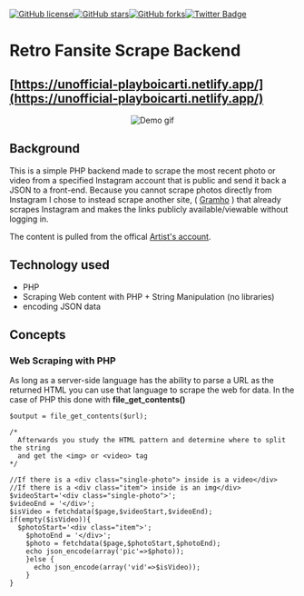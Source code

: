 [![GitHub license](https://img.shields.io/github/license/ethanny2/threejs-webpack-boiler-staticsite)](https://github.com/ethanny2/threejs-webpack-boiler-staticsite)[![GitHub stars](https://img.shields.io/github/stars/ethanny2/threejs-webpack-boiler-staticsite)](https://github.com/ethanny2/threejs-webpack-boiler-staticsite/stargazers)[![GitHub forks](https://img.shields.io/github/forks/ethanny2/threejs-webpack-boiler-staticsite)](https://github.com/ethanny2/threejs-webpack-boiler-staticsite/network)[![Twitter Badge](https://img.shields.io/badge/chat-twitter-blue.svg)](https://twitter.com/ArrayLikeObj)

# Retro Fansite Scrape Backend

## [https://unofficial-playboicarti.netlify.app/](https://unofficial-playboicarti.netlify.app/)

<p align="center">
  <img src="https://media1.giphy.com/media/5HkeQBxSf4jC1iq7h8/giphy.gif" alt="Demo gif">
</p>


## Background
This is a simple PHP backend made to scrape the most recent photo or video from a specified Instagram account that is public and send it back a JSON to a front-end. Because you cannot scrape photos directly from Instagram I chose to instead scrape another site, ( [Gramho](https://gramho.com/) ) that already scrapes Instagram and makes the links publicly available/viewable without logging in. 

The content is pulled from the offical [Artist's account](https://www.instagram.com/playboicarti/).

## Technology used
- PHP
- Scraping Web content with PHP + String Manipulation (no libraries)
- encoding JSON data
  
## Concepts

### Web Scraping with PHP

As long as a server-side language has the ability to parse a URL as the returned HTML you can use that language to scrape the web for data. In the case of PHP this done with **file_get_contents()**
```
$output = file_get_contents($url);

/* 
  Afterwards you study the HTML pattern and determine where to split the string
  and get the <img> or <video> tag
*/

//If there is a <div class="single-photo"> inside is a video</div>
//If there is a <div class="item"> inside is an img</div>
$videoStart='<div class="single-photo">';
$videoEnd = '</div>';
$isVideo = fetchdata($page,$videoStart,$videoEnd);
if(empty($isVideo)){
  $photoStart='<div class="item">';
	$photoEnd = '</div>';
	$photo = fetchdata($page,$photoStart,$photoEnd);
	echo json_encode(array('pic'=>$photo));
	}else {
	  echo json_encode(array('vid'=>$isVideo));
	}
}

```

